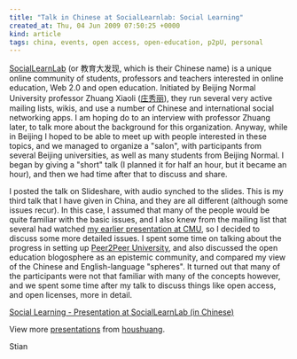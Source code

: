 ```yaml
---
title: "Talk in Chinese at SocialLearnlab: Social Learning"
created_at: Thu, 04 Jun 2009 07:50:25 +0000
kind: article
tags: china, events, open access, open-education, p2pU, personal
---
```


[SocialLearnLab](http://sociallearnlab.org/) (or 教育大发现, which is
their Chinese name) is a unique online community of students, professors
and teachers interested in online education, Web 2.0 and open education.
Initiated by Beijing Normal University professor Zhuang Xiaoli
([庄秀丽](http://sociallearnlab.org/blog/)), they run several very
active mailing lists, wikis, and use a number of Chinese and
international social networking apps. I am hoping do to an interview
with professor Zhuang later, to talk more about the background for this
organization. Anyway, while in Beijing I hoped to be able to meet up
with people interested in these topics, and we managed to organize a
"salon", with participants from several Beijing universities, as well as
many students from Beijing Normal. I began by giving a "short" talk (I
planned it for half an hour, but it became an hour), and then we had
time after that to discuss and share.

I posted the talk on Slideshare, with audio synched to the slides. This
is my third talk that I have given in China, and they are all different
(although some issues recur). In this case, I assumed that many of the
people would be quite familiar with the basic issues, and I also knew
from the mailing list that several had watched [my earlier presentation
at
CMU](http://reganmian.net/blog/2009/05/25/new-talk-in-chinese-understanding-the-meaning-of-open-education-expanding-the-definition-of-oer/),
so I decided to discuss some more detailed issues. I spent some time on
talking about the progress in setting up [Peer2Peer
University](http://peer2peeruniversity.org), and also discussed the open
education blogosphere as an epistemic community, and compared my view of
the Chinese and English-language "spheres". It turned out that many of
the participants were not that familiar with many of the concepts
however, and we spent some time after my talk to discuss things like
open access, and open licenses, more in detail.

[Social Learning - Presentation at SocialLearnLab (in
Chinese)](http://www.slideshare.net/houshuang/social-learning-presentation-at-sociallearnlab-in-chinese?type=presentation "Social Learning - Presentation at SocialLearnLab (in Chinese)")

View more [presentations](http://www.slideshare.net/) from
[houshuang](http://www.slideshare.net/houshuang).

Stian
